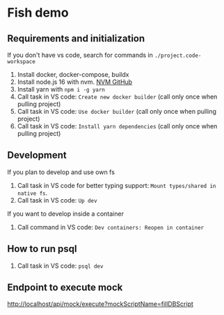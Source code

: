 # Fish demo

## Requirements and initialization

If you don't have vs code, search for commands in `./project.code-workspace`

1. Install docker, docker-compose, buildx
2. Install node.js 16 with nvm. [NVM GitHub](https://github.com/nvm-sh/nvm)
3. Install yarn with `npm i -g yarn`
4. Call task in VS code: `Create new docker builder` (call only once when pulling project)
5. Call task in VS code: `Use docker builder` (call only once when pulling project)
6. Call task in VS code: `Install yarn dependencies` (call only once when pulling project)

## Development

If you plan to develop and use own fs

1. Call task in VS code for better typing support: `Mount types/shared in native fs`.
2. Call task in VS code: `Up dev`

If you want to develop inside a container

1. Call command in VS code: `Dev containers: Reopen in container`

## How to run psql

1. Call task in VS code: `psql dev`

## Endpoint to execute mock

<http://localhost/api/mock/execute?mockScriptName=fillDBScript>
